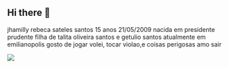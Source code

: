 ## Hi there 👋
jhamilly rebeca sateles santos 
15 anos
21/05/2009
nacida em presidente prudente 
filha de talita oliveira santos e getulio santos
atualmente em emilianopolis 
gosto de jogar volei, tocar violao,e coisas perigosas 
amo sair 

![](https://media1.tenor.com/m/1hyzQj_f5PgAAAAC/kitten-love.gif)
